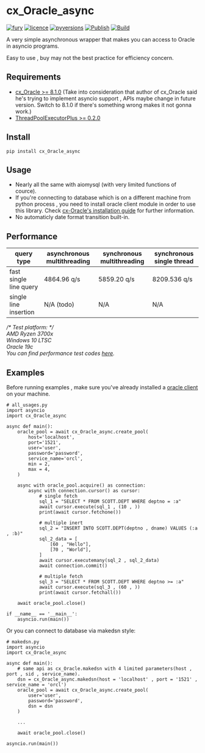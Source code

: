 # cx_Oracle_async
[![fury](https://badge.fury.io/py/cx-Oracle-async.svg)](https://badge.fury.io/py/cx-Oracle-async)
[![licence](https://img.shields.io/github/license/GoodManWEN/cx_Oracle_async)](https://github.com/GoodManWEN/cx_Oracle_async/blob/master/LICENSE)
[![pyversions](https://img.shields.io/pypi/pyversions/cx-Oracle-async.svg)](https://pypi.org/project/cx-Oracle-async/)
[![Publish](https://github.com/GoodManWEN/cx_Oracle_async/workflows/Publish/badge.svg)](https://github.com/GoodManWEN/cx_Oracle_async/actions?query=workflow:Publish)
[![Build](https://github.com/GoodManWEN/cx_Oracle_async/workflows/Build/badge.svg)](https://github.com/GoodManWEN/cx_Oracle_async/actions?query=workflow:Build)

A very simple asynchronous wrapper that makes you can access to Oracle in asyncio programs.

Easy to use , buy may not the best practice for efficiency concern.

## Requirements
- [cx_Oracle >= 8.1.0](https://github.com/oracle/python-cx_Oracle) (Take into consideration that author of cx_Oracle said he's trying to implement asyncio support , APIs maybe change in future version. Switch to 8.1.0 if there's something wrong makes it not gonna work.)
- [ThreadPoolExecutorPlus >= 0.2.0](https://github.com/GoodManWEN/ThreadPoolExecutorPlus)

## Install

    pip install cx_Oracle_async
    
## Usage
- Nearly all the same with aiomysql (with very limited functions of cource).
- If you're connecting to database which is on a different machine from python process , you need to install oracle client module in order to use this library. Check [cx-Oracle's installation guide](https://cx-oracle.readthedocs.io/en/latest/user_guide/installation.html) for further information.
- No automaticly date format transition built-in.

## Performance
query type | asynchronous multithreading | synchronous multithreading | synchronous single thread
-|-|-|-
fast single line query | 4864.96 q/s | 5859.20 q/s | 8209.536 q/s
single line insertion | N/A (todo) | N/A | N/A

*/\* Test platform: \*/*<br>
*AMD Ryzen 3700x*<br>
*Windows 10 LTSC*<br>
*Oracle 19c*<br>
*You can find performance test codes [here](https://github.com/GoodManWEN/cx_Oracle_async/blob/main/misc).*

## Examples
Before running examples , make sure you've already installed a [oracle client](https://github.com/GoodManWEN/cx_Oracle_async#usage) on your machine.
```Python3
# all_usages.py
import asyncio
import cx_Oracle_async

async def main():
    oracle_pool = await cx_Oracle_async.create_pool(
        host='localhost', 
        port='1521',
        user='user', 
        password='password',
        service_name='orcl', 
        min = 2,
        max = 4,
    )

    async with oracle_pool.acquire() as connection:
        async with connection.cursor() as cursor:
            # single fetch 
            sql_1 = "SELECT * FROM SCOTT.DEPT WHERE deptno = :a"
            await cursor.execute(sql_1 , (10 , ))
            print(await cursor.fetchone())
            
            # multiple inert
            sql_2 = "INSERT INTO SCOTT.DEPT(deptno , dname) VALUES (:a , :b)"
            sql_2_data = [
                [60 , "Hello"],
                [70 , "World"], 
            ]
            await cursor.executemany(sql_2 , sql_2_data)
            await connection.commit()
            
            # multiple fetch
            sql_3 = "SELECT * FROM SCOTT.DEPT WHERE deptno >= :a"
            await cursor.execute(sql_3 , (60 , ))
            print(await cursor.fetchall())

    await oracle_pool.close()

if __name__ == '__main__':
    asyncio.run(main())
```

Or you can connect to database via makedsn style:
```Python3
# makedsn.py
import asyncio
import cx_Oracle_async

async def main():
    # same api as cx_Oracle.makedsn with 4 limited parameters(host , port , sid , service_name).
    dsn = cx_Oracle_async.makedsn(host = 'localhost' , port = '1521' , service_name = 'orcl')
    oracle_pool = await cx_Oracle_async.create_pool(
        user='user', 
        password='password',
        dsn = dsn
    )

    ...

    await oracle_pool.close()

asyncio.run(main())
```
